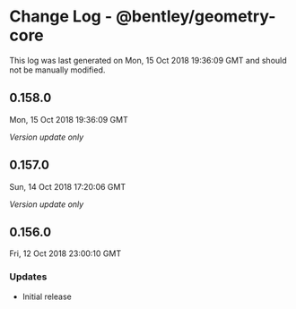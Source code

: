 # Change Log - @bentley/geometry-core

This log was last generated on Mon, 15 Oct 2018 19:36:09 GMT and should not be manually modified.

## 0.158.0
Mon, 15 Oct 2018 19:36:09 GMT

*Version update only*

## 0.157.0
Sun, 14 Oct 2018 17:20:06 GMT

*Version update only*

## 0.156.0
Fri, 12 Oct 2018 23:00:10 GMT

### Updates

- Initial release

